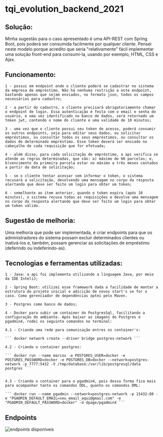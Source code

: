 # tqi_evolution_backend_2021

## Solução: 
Minha sugestão para o caso apresentado é uma API-REST com Spring Boot, pois poderá ser consumida facilmente por qualquer cliente. Pensei neste modelo porque acredito que seria "relativamente" fácil implementar uma solução front-end para consumí-la, usando por exemplo, HTML, CSS e Ajax.

## Funcionamento:

    1 - possui em endpoint onde o cliente poderá se cadastrar no sistema da empresa de empréstimo. Não há nenhuma restrição a este endpoint, bastando apenas que sejam enviados, no formato json, todos os campos necessários para cadastro;

    2 - a partir do cadastro, o cliente precisará obrigatoriamente chamar o endpoint de login. Essa autenticação é feita com o email e senha do usuário, e uma vez identificado no banco de dados, será retornado um token jwt, contendo o nome do cliente e uma validade de 10 minutos;

    3 - uma vez que o cliente possui seu token de acesso, poderá consumir os outros endpoints, seja para editar seus dados, ou solicitar empréstimos, ou consultar todos os seus empréstimos, ou consultar os dados de determinado empréstimo. Esse token deverá ser enviado no cabeçalho de cada requisição que for efetuada;

    4 - além disso, para cada solicitação de empréstimo, a api verifica se atende as regras determinadas, que são: a) máximo de 60 parcelas; e, b)vencimento da primeira parcela estar no máximo a três meses contados a partir da data de solicitação;

    5 - se o cliente tentar acessar sem informar o token, o sistema recusará a solicitação, devolvendo uma mensagem no corpo da resposta alertando que deve ser feito um login para obter um token;

    6 - semelhante ao item anterior, quando o token expira (após 10 minutos), o ssitema recusa todas as requisições e devolve uma mensagem no corpo da resposta alertando que deve ser feito um login para obter um token válido.

## Sugestão de melhoria:

Uma melhoria que pode ser implementada, é criar endpoints para que os administradores do sistema possam excluir determinados clientes ou inativá-los e, também, possam gerenciar as solicitações de empréstimo (deferindo ou indeferindo-as).
 

 ## Tecnologias e ferramentas utilizadas:

    1 - Java: a api foi implementa utilizando a linguagem Java, por meio da IDE InteliJ;

    2 - Spring Boot: utilizei esse framework dada a facilidade de montar a estrutura do projeto inicial e adicição de novos start's se for o caso. Como gerenciador de dependências optei pelo Maven.

    3 - Postgres como banco de dados;

    4 - Docker para subir um container do PostgresSql, facilitando a configuração do ambiente. Após baixar as imagens do Postgres e pgadmin4, rodei os seguinte comandos no terminal:

    4.1 - Criando uma rede para comunicação entres os container's:

    ``` docker network create --driver bridge postgres-network ```

    4.2 - Criando o container postgres: 

    ``` docker run --name marcos -e POSTGRES_USER=docker -e POSTGRES_PASSWORD=docker -e POSTGRES_DB=docker --network=postgres-network -p 7777:5432 -V /tmp/database:/var/lib/postgresql/data postgres ```


    4.3 - Criando o container para o pgadmin4, pois dessa forma fica mais para acompanhar tanto os comandos DDL, quanto os comandos DML:

    ``` docker run --name pgadmin --network=postgres-network -p 15432:80 -e "PGADMIN_DEFAULT_EMAIL=seu_email_aqui@gmail.com" -e "PGADMIN_DEFAULT_PASSWORD=docker" -d dpage/pgadmin4 ```


## Endpoints

![endpoints disponíveis](endpoints.JPG)






    
